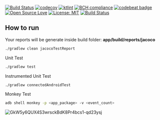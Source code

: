 [![Build Status](https://travis-ci.org/allefsousa/Android-Test-Coverage.svg?branch=master)](https://travis-ci.org/allefsousa/Android-Test-Coverage)   [![codecov](https://codecov.io/gh/allefsousa/AndroidTestCoverage/branch/master/graph/badge.svg)](https://codecov.io/gh/allefsousa/AndroidTestCoverage)  [![ktlint](https://img.shields.io/badge/code%20style-%E2%9D%A4-FF4081.svg)](https://ktlint.github.io/)  [![BCH compliance](https://bettercodehub.com/edge/badge/allefsousa/Android-Test-Coverage?branch=master)](https://bettercodehub.com/) [![codebeat badge](https://codebeat.co/badges/0af8f2e2-77e6-44b7-9c2a-713b734c34b0)](https://codebeat.co/projects/github-com-allefsousa-android-test-coverage-master) [![Open Source Love](https://badges.frapsoft.com/os/v1/open-source.svg?v=103)](https://opensource.org/licenses/MIT) [![License: MIT](https://img.shields.io/badge/License-MIT-yellow.svg)](https://opensource.org/licenses/MIT) [![Build Status](https://app.bitrise.io/app/7a6f5cd6eec731d5/status.svg?token=Z8A3sVZh3yusXl4EmTNzRg)](https://app.bitrise.io/app/7a6f5cd6eec731d5)


## How to run

Your reports will be generate inside build folder: **app/build/reports/jacoco**

```bash
./gradlew clean jacocoTestReport
```
Unit Test 

```bash
./gradlew test
```

Instrumented Unit Test

```bash
./gradlew connectedAndroidTest
```

Monkey Test

```bash
adb shell monkey -p <app_package> -v <event_count>
```
![GkW5y6QUX4S3wrsckBdK8Pr4bcs1-qd23ysj](https://user-images.githubusercontent.com/7042627/79526500-cc770780-803b-11ea-872c-fc1b0e18067a.jpeg)



